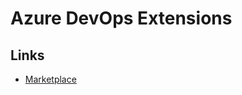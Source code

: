 # Azure DevOps Extensions

## Links

- [Marketplace](https://marketplace.visualstudio.com/azuredevops)

